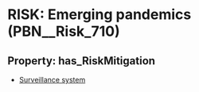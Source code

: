 # RISK: __Emerging pandemics__ (PBN__Risk_710)

## Property: has_RiskMitigation

* [Surveillance system](PBN__RiskMitigation_983)

